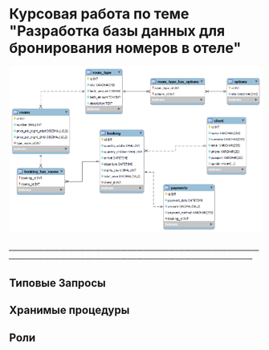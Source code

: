 # Курсовая работа по теме "Разработка базы данных для бронирования номеров в отеле"
![ERD-диаграмма](https://github.com/vanilnic/Course_work/blob/main/erd_diagram.png)
###### __________________________________________________________________________________________________________________________________________________________
## Типовые Запросы
## Хранимые процедуры
## Роли
